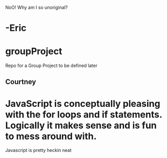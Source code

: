 
NoO! Why am I so unoriginal?

-Eric
=======
# groupProject
Repo for a Group Project to be defined later



## Courtney

JavaScript is conceptually pleasing with the for loops and if statements.  Logically it makes sense and is fun to mess around with.
=======








Javascript is pretty heckin neat


